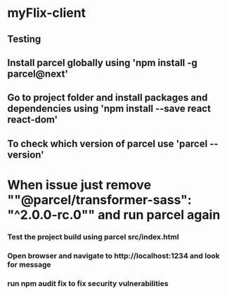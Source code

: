 # myFlix-client

## Testing

## Install parcel globally using 'npm install -g parcel@next'
## Go to project folder and install packages and dependencies using 'npm install --save react react-dom'
## To check which version of parcel use 'parcel --version'

# When issue just remove ""@parcel/transformer-sass": "^2.0.0-rc.0"" and run parcel again

### Test the project build using parcel src/index.html

### Open browser and navigate to http://localhost:1234 and look for message

### run npm audit fix to fix security vulnerabilities
 
